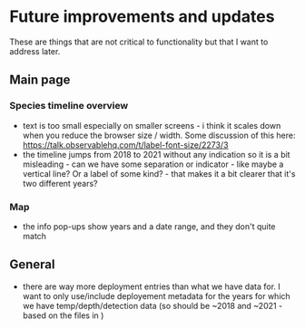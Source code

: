 # Future improvements and updates

These are things that are not critical to functionality but that I want to address later.

## Main page

### Species timeline overview
- text is too small especially on smaller screens - i think it scales down when you reduce the browser size / width. Some discussion of this here: https://talk.observablehq.com/t/label-font-size/2273/3
- the timeline jumps from 2018 to 2021 without any indication so it is a bit misleading - can we have some separation or indicator - like maybe a vertical line? Or a label of some kind? - that makes it a bit clearer that it's two different years?

### Map
- the info pop-ups show years and a date range, and they don't quite match




## General
- there are way more deployment entries than what we have data for. I want to only use/include deployement metadata for the years for which we have temp/depth/detection data (so should be ~2018 and ~2021 - based on the files in )